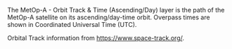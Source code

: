The MetOp-A - Orbit Track & Time (Ascending/Day) layer is the path of the MetOp-A satellite on its ascending/day-time orbit. Overpass times are shown in Coordinated Universal Time (UTC).

Orbital Track information from <https://www.space-track.org/>.

